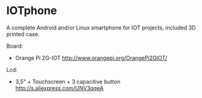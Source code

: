 # IOTphone
A complete Android and/or Linux smartphone for IOT projects, included 3D printed case.

Board:
- Orange Pi 2G-IOT
http://www.orangepi.org/OrangePi2GIOT/

Lcd:
- 3,5" + Touchscreen + 3 capacitive button
http://s.aliexpress.com/UNV3qqeA

